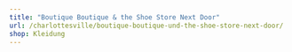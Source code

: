 ```yaml
---
title: "Boutique Boutique & the Shoe Store Next Door"
url: /charlottesville/boutique-boutique-und-the-shoe-store-next-door/
shop: Kleidung
---
```

